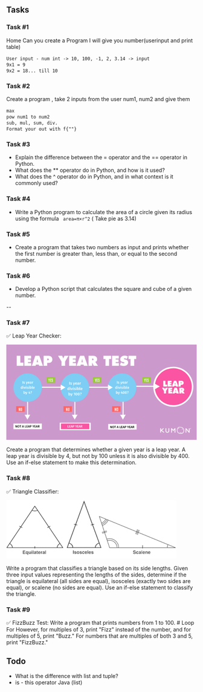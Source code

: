 ## Tasks

### Task #1

Home Can you create a Program I will give you number(userinput and print table)

```f"{}" String format concept
User input - num int -> 10, 100, -1, 2, 3.14 -> input
9x1 = 9
9x2 = 18... till 10
```

### Task #2
Create a program , take 2 inputs from the user num1, num2 and give them

```
max
pow num1 to num2
sub, mul, sum, div.
Format your out with f{""}
```

### Task #3

- Explain the difference between the = operator and the == operator in Python.
- What does the ** operator do in Python, and how is it used?
- What does the ^ operator do in Python, and in what context is it commonly used?


### Task #4

- Write a Python program to calculate the area of a circle given its radius using the formula ``` area=π×r^2``` ( Take pie as 3.14)

### Task #5

- Create a program that takes two numbers as input and prints whether the first number is greater than, less than, or equal to the second number.

### Task #6
- Develop a Python script that calculates the square and cube of a given number.

-- 

### Task #7
✅ Leap Year Checker:

![img_1.png](img_1.png)

Create a program that determines whether a given year is a leap year. 
A leap year is divisible by 4, but not by 100 unless it is also divisible by 400.
Use an if-else statement to make this determination.

### Task #8
✅ Triangle Classifier:


![img.png](img.png)


Write a program that classifies a triangle based on its side lengths. 
Given three input values representing the lengths of the sides, 
determine if the triangle is equilateral (all sides are equal), 
isosceles (exactly two sides are equal), or scalene (no sides are equal). 
Use an if-else statement to classify the triangle.


### Task #9
✅ FizzBuzz Test:
Write a program that prints numbers from 1 to 100. # Loop For
However, for multiples of 3, print "Fizz" instead of the number, and
for multiples of 5, print "Buzz." 
For numbers that are multiples of both 3 and 5, print "FizzBuzz."





## Todo 
- What is the difference with list and tuple?
- is - this operator Java (list)